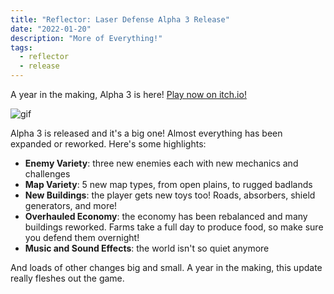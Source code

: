 ```yaml
---
title: "Reflector: Laser Defense Alpha 3 Release"
date: "2022-01-20"
description: "More of Everything!"
tags:
  - reflector
  - release
---
```


A year in the making, Alpha 3 is here! <a href="https://oatmealproblem.itch.io/reflector" target="_blank" rel="noopener noreferrer">Play now on itch.io!</a>

![gif](./alpha3.gif)

Alpha 3 is released and it's a big one! Almost everything has been expanded or reworked. Here's some highlights:

- **Enemy Variety**: three new enemies each with new mechanics and challenges
- **Map Variety**: 5 new map types, from open plains, to rugged badlands
- **New Buildings**: the player gets new toys too! Roads, absorbers, shield generators, and more!
- **Overhauled Economy**: the economy has been rebalanced and many buildings reworked. Farms take a full day to produce food, so make sure you defend them overnight!
- **Music and Sound Effects**: the world isn't so quiet anymore

And loads of other changes big and small. A year in the making, this update really fleshes out the game.
